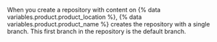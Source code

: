 When you create a repository with content on {% data variables.product.product_location %}, {% data variables.product.product_name %} creates the repository with a single branch. This first branch in the repository is the default branch.

